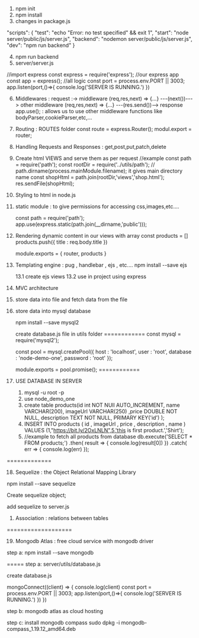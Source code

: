 1. npm init
2. npm install 
3. changes in package.js

"scripts": {
    "test": "echo \"Error: no test specified\" && exit 1",
    "start": "node server/public/js/server.js",
    "backend": "nodemon server/public/js/server.js",
    "dev": "npm run backend"
  }

4. npm run backend 
5. server/server.js

//import express 
const express = require('express');
//our express app
const app = express();
//all logic 
const port = process.env.PORT || 3003;
app.listen(port,()=>{
    console.log('SERVER IS RUNNING.')
})

6. Middlewares :  request :-> middleware (req,res,next) => {...} ---(next())---> other middleware (req,res,next)  => {...}  ---(res.send())--> response 
    app.use(); : allows us to use other middleware functions like bodyParser,cookieParser,etc,...

7. Routing : ROUTES folder
                const route = express.Router();
                modul.export = router;

8. Handling Requests and Responses : get,post,put,patch,delete 

9. Create html VIEWS and serve them as per request 
    //example 
    const path = require('path');
    const rootDir = require('../utils/path'); // path.dirname(process.mainModule.filename); it gives main directory name 
    const shopHtml = path.join(rootDir,'views','shop.html');
    res.sendFile(shopHtml);

10. Styling to html in node.js 

11. static module : to give permissions for accessing css,images,etc....

    const path = require('path');
    app.use(express.static(path.join(__dirname,'public')));

12. Rendering dynamic content in our views with array 
    const products = []
    products.push({ title : req.body.title })        

    module.exports = {
        router,
        products
    }


13. Templating engine : pug , handlebar , ejs , etc....
    npm install --save ejs 

    13.1 create ejs views 
    13.2 use in project using express 


14. MVC architecture 

15. store data into file and fetch data from the file 
    

16. store data into mysql database 

    npm install --save mysql2

    create database.js file in utils folder
============
    const mysql = require('mysql2');

    const pool = mysql.createPool({
        host : 'localhost',
        user : 'root',
        database : 'node-demo-one',
        password : 'root'
    });

    module.exports = pool.promise();
============
17. USE DATABASE IN SERVER 

    1.  mysql -u root -p
    2. use node_demo_one
    3. create table products(id int NOT NUll AUTO_INCREMENT, name VARCHAR(200), imageUrl VARCHAR(250) ,price DOUBLE NOT NULL, description TEXT NOT NULL, PRIMARY KEY('id') );
    4. INSERT INTO products ( id , imageUrl , price , description , name ) VALUES (1,"https://bit.ly/2OxLNLN",5,'this is first product.','Shirt');
    5.  //example to fetch all products from database 
        db.execute('SELECT * FROM products;')
        .then( result => {
            console.log(result[0])
        })
        .catch( err => {
            console.log(err)
        }); 

=============

18. Sequelize : the Object Relational Mapping Library 

npm install --save sequelize

Create sequelize object;

add sequelize to server.js 

  1. Association : relations between tables 


===================

19. Mongodb Atlas : free cloud service  with mongodb driver 




step a: npm install --save mongodb 

=====
step a: server/utils/database.js

  create database.js 


 mongoConnect((client) => {
     console.log(client)
    const port = process.env.PORT || 3003;
    app.listen(port,()=>{
        console.log('SERVER IS RUNNING.')
    })
 })




step b: mongodb atlas as cloud hosting 

step c: install mongodb compass  sudo dpkg -i mongodb-compass_1.19.12_amd64.deb 


